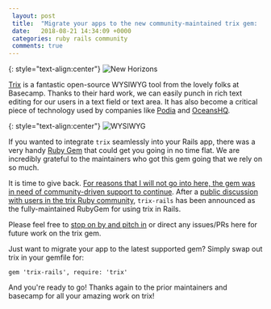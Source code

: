 ```yaml
---
 layout: post
 title:  "Migrate your apps to the new community-maintained trix gem: 'trix-rails'"
 date:   2018-08-21 14:34:09 +0000
 categories: ruby rails community
 comments: true
---
```


{: style="text-align:center"}
![New Horizons](https://i.imgur.com/vwLzQIy.png)

[Trix](https://github.com/basecamp/trix) is a fantastic open-source WYSIWYG tool from the lovely folks at Basecamp. Thanks to their hard work, we can easily punch in rich text editing for our users in a text field or text area. It has also become a critical piece of technology used by companies like [Podia](https://www.podia.com/) and [OceansHQ](https://www.oceanshq.com/).

{: style="text-align:center"}
![WYSIWYG](https://i.imgur.com/8eIg8Wy.png)

If you wanted to integrate `trix` seamlessly into your Rails app, there was a very handy [Ruby Gem](https://github.com/maclover7/trix) that could get you going in no time flat. We are incredibly grateful to the maintainers who got this gem going that we rely on so much.

It is time to give back. [For reasons that I will not go into here, the gem was in need of community-driven support to continue](https://github.com/maclover7/trix/issues/69). After a [public discussion with users in the trix Ruby community](https://github.com/maclover7/trix/issues/69), `trix-rails` has been announced as the fully-maintained RubyGem for using trix in Rails.

Please feel free to [stop on by and pitch in](https://github.com/kylefox/trix) or direct any issues/PRs here for future work on the trix gem.

Just want to migrate your app to the latest supported gem? Simply swap out trix in your gemfile for:

`gem 'trix-rails', require: 'trix'`

And you're ready to go! Thanks again to the prior maintainers and basecamp for all your amazing work on trix!
